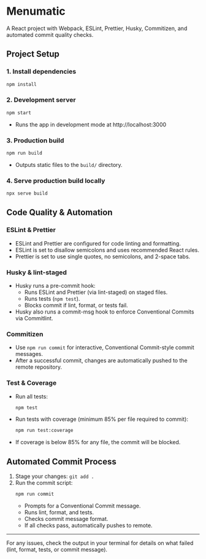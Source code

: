 # Menumatic

A React project with Webpack, ESLint, Prettier, Husky, Commitizen, and automated commit quality checks.

## Project Setup

### 1. Install dependencies
```sh
npm install
```

### 2. Development server
```sh
npm start
```
- Runs the app in development mode at http://localhost:3000

### 3. Production build
```sh
npm run build
```
- Outputs static files to the `build/` directory.

### 4. Serve production build locally
```sh
npx serve build
```

## Code Quality & Automation

### ESLint & Prettier
- ESLint and Prettier are configured for code linting and formatting.
- ESLint is set to disallow semicolons and uses recommended React rules.
- Prettier is set to use single quotes, no semicolons, and 2-space tabs.

### Husky & lint-staged
- Husky runs a pre-commit hook:
  - Runs ESLint and Prettier (via lint-staged) on staged files.
  - Runs tests (`npm test`).
  - Blocks commit if lint, format, or tests fail.
- Husky also runs a commit-msg hook to enforce Conventional Commits via Commitlint.

### Commitizen
- Use `npm run commit` for interactive, Conventional Commit-style commit messages.
- After a successful commit, changes are automatically pushed to the remote repository.

### Test & Coverage
- Run all tests:
  ```sh
  npm test
  ```
- Run tests with coverage (minimum 85% per file required to commit):
  ```sh
  npm run test:coverage
  ```
- If coverage is below 85% for any file, the commit will be blocked.

## Automated Commit Process
1. Stage your changes: `git add .`
2. Run the commit script:
   ```sh
   npm run commit
   ```
   - Prompts for a Conventional Commit message.
   - Runs lint, format, and tests.
   - Checks commit message format.
   - If all checks pass, automatically pushes to remote.

---

For any issues, check the output in your terminal for details on what failed (lint, format, tests, or commit message).
